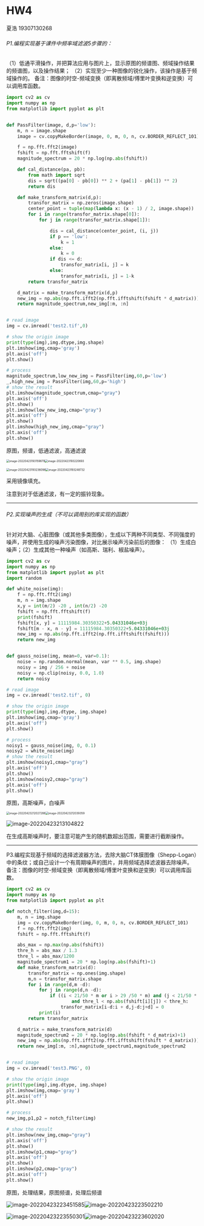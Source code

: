 # HW4

夏浩 19307130268

###### P1.编程实现基于课件中频率域滤波5步骤的：

（1）低通平滑操作，并把算法应用与图片上，显示原图的频谱图、频域操作结果的频谱图，以及操作结果；
（2）实现至少一种图像的锐化操作，该操作是基于频域操作的。
备注：图像的时空-频域变换（即离散频域/傅里叶变换和逆变换）可以调用库函数。

```python
import cv2 as cv
import numpy as np
from matplotlib import pyplot as plt


def PassFilter(image, d,p='low'):
    m, n = image.shape
    image = cv.copyMakeBorder(image, 0, m, 0, n, cv.BORDER_REFLECT_101)

    f = np.fft.fft2(image)
    fshift = np.fft.fftshift(f)
    magnitude_spectrum = 20 * np.log(np.abs(fshift))

    def cal_distance(pa, pb):
        from math import sqrt
        dis = sqrt((pa[0] - pb[0]) ** 2 + (pa[1] - pb[1]) ** 2)
        return dis

    def make_transform_matrix(d,p):
        transfor_matrix = np.zeros(image.shape)
        center_point = tuple(map(lambda x: (x - 1) / 2, image.shape))
        for i in range(transfor_matrix.shape[0]):
            for j in range(transfor_matrix.shape[1]):

                dis = cal_distance(center_point, (i, j))
                if p == 'low':
                    k = 1
                else:
                    k = 0
                if dis <= d:
                    transfor_matrix[i, j] = k
                else:
                    transfor_matrix[i, j] = 1-k
        return transfor_matrix

    d_matrix = make_transform_matrix(d,p)
    new_img = np.abs(np.fft.ifft2(np.fft.ifftshift(fshift * d_matrix)))
    return magnitude_spectrum,new_img[:m, :n]


# read image
img = cv.imread('test2.tif',0)

# show the origin image
print(type(img),img.dtype,img.shape)
plt.imshow(img,cmap='gray')
plt.axis('off')
plt.show()

# process
magnitude_spectrum,low_new_img = PassFilter(img,60,p='low')
_,high_new_img = PassFilter(img,60,p='high')
# show the result
plt.imshow(magnitude_spectrum,cmap="gray")
plt.axis('off')
plt.show()
plt.imshow(low_new_img,cmap="gray")
plt.axis('off')
plt.show()
plt.imshow(high_new_img,cmap="gray")
plt.axis('off')
plt.show()
```

原图，频谱，低通滤波，高通滤波

<img src="C:\Users\MSIK\AppData\Roaming\Typora\typora-user-images\image-20220423193159879.png" alt="image-20220423193159879" style="zoom:50%;" /><img src="C:\Users\MSIK\AppData\Roaming\Typora\typora-user-images\image-20220423193220693.png" alt="image-20220423193220693" style="zoom:50%;" />

<img src="C:\Users\MSIK\AppData\Roaming\Typora\typora-user-images\image-20220423193236098.png" alt="image-20220423193236098" style="zoom:50%;" /><img src="C:\Users\MSIK\AppData\Roaming\Typora\typora-user-images\image-20220423193248732.png" alt="image-20220423193248732" style="zoom:50%;" />

采用镜像填充。

注意到对于低通滤波，有一定的振铃现象。

---

###### P2.实现噪声的生成（不可以调用别的库实现的函数）

针对对大脑、心脏图像（或其他多类图像），生成以下两种不同类型、不同强度的噪声，并使用生成的噪声污染图像，对比展示噪声污染前后的图像：
（1）生成白噪声；（2）生成其他一种噪声（如高斯、瑞利、椒盐噪声）。

```python
import cv2 as cv
import numpy as np
from matplotlib import pyplot as plt
import random

def white_noise(img):
    f = np.fft.fft2(img)
    m, n = img.shape
    x,y = int(m/2) -20 , int(n/2) -20
    fshift = np.fft.fftshift(f)
    print(fshift)
    fshift[x, y] = 11115984.30350322+5.04331046e+03j
    fshift[m - x, n - y] = 11115984.30350322+5.04331046e+03j
    new_img = np.abs(np.fft.ifft2(np.fft.ifftshift(fshift)))
    return new_img


def gauss_noise(img, mean=0, var=0.1):
    noise = np.random.normal(mean, var ** 0.5, img.shape)
    noisy = img / 256 + noise
    noisy = np.clip(noisy, 0.0, 1.0)
    return noisy

# read image
img = cv.imread('test2.tif', 0)

# show the origin image
print(type(img),img.dtype, img.shape)
plt.imshow(img,cmap='gray')
plt.axis('off')
plt.show()

# process
noisy1 = gauss_noise(img, 0, 0.1)
noisy2 = white_noise(img)
# show the result
plt.imshow(noisy1,cmap="gray")
plt.axis('off')
plt.show()
plt.imshow(noisy2,cmap="gray")
plt.axis('off')
plt.show()
```

原图，高斯噪声，白噪声

<img src="C:\Users\MSIK\AppData\Roaming\Typora\typora-user-images\image-20220423212027288.png" alt="image-20220423212027288" style="zoom:50%;" /><img src="C:\Users\MSIK\AppData\Roaming\Typora\typora-user-images\image-20220423212039359.png" alt="image-20220423212039359" style="zoom:50%;" />

![image-20220423213104822](C:\Users\MSIK\AppData\Roaming\Typora\typora-user-images\image-20220423213104822.png)

在生成高斯噪声时，要注意可能产生的随机数超出范围，需要进行截断操作。

---

P3.编程实现基于频域的选择滤波器方法，去除大脑CT体膜图像（Shepp-Logan）中的条纹；或自己设计一个有周期噪声的图片，并用频域选择滤波器去除噪声。
备注：图像的时空-频域变换（即离散频域/傅里叶变换和逆变换）可以调用库函数。

```python
import cv2 as cv
import numpy as np
from matplotlib import pyplot as plt

def notch_filter(img,d=15):
    m, n = img.shape
    img = cv.copyMakeBorder(img, 0, m, 0, n, cv.BORDER_REFLECT_101)
    f = np.fft.fft2(img)
    fshift = np.fft.fftshift(f)

    abs_max = np.max(np.abs(fshift))
    thre_h = abs_max / 1.3
    thre_l = abs_max/1200
    magnitude_spectrum1 = 20 * np.log(np.abs(fshift)+1)
    def make_transform_matrix(d):
        transfor_matrix = np.ones(img.shape)
        m,n = transfor_matrix.shape
        for i in range(d,m -d):
            for j in range(d,n -d):
                if ((i < 21/50 * m or i > 29 /50 * m) and (j < 21/50 * n or j > 29 /50 * n )) \
                        and thre_l < np.abs(fshift[i][j]) < thre_h:
                    transfor_matrix[i-d:i + d,j-d:j+d] = 0
            print(i)
        return transfor_matrix

    d_matrix = make_transform_matrix(d)
    magnitude_spectrum2 = 20 * np.log(np.abs(fshift * d_matrix)+1)
    new_img = np.abs(np.fft.ifft2(np.fft.ifftshift(fshift * d_matrix)))
    return new_img[:m, :n],magnitude_spectrum1,magnitude_spectrum2


# read image
img = cv.imread('test3.PNG', 0)

# show the origin image
print(type(img),img.dtype, img.shape)
plt.imshow(img,cmap='gray')
plt.axis('off')
plt.show()

# process
new_img,p1,p2 = notch_filter(img)

# show the result
plt.imshow(new_img,cmap="gray")
plt.axis('off')
plt.show()
plt.imshow(p1,cmap="gray")
plt.axis('off')
plt.show()
plt.imshow(p2,cmap="gray")
plt.axis('off')
plt.show()
```

原图，处理结果，原图频谱，处理后频谱

<img src="C:\Users\MSIK\AppData\Roaming\Typora\typora-user-images\image-20220423223451585.png" alt="image-20220423223451585"  /><img src="C:\Users\MSIK\AppData\Roaming\Typora\typora-user-images\image-20220423223502210.png" alt="image-20220423223502210"  />

![image-20220423223550301](C:\Users\MSIK\AppData\Roaming\Typora\typora-user-images\image-20220423223550301.png)![image-20220423223602020](C:\Users\MSIK\AppData\Roaming\Typora\typora-user-images\image-20220423223602020.png)



